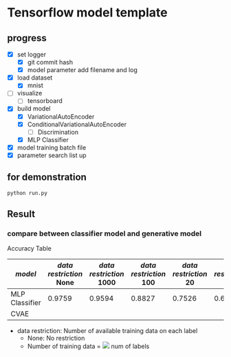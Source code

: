 # Tensorflow model template

## progress

- [x] set logger
  - [x] git commit hash
  - [x] model parameter add filename and log
- [x] load dataset
  - [x] mnist
- [ ] visualize
  - [ ] tensorboard
- [x] build model
  - [x] VariationalAutoEncoder
  - [x] ConditionalVariationalAutoEncoder
    - [ ] Discrimination
  - [x] MLP Classifier
- [x] model training batch file
- [x] parameter search list up

## for demonstration

    python run.py

## Result

### compare between classifier model and generative model

Accuracy Table

| _model_        | _data restriction_ <br>None | _data restriction_ <br>1000 | _data restriction_ <br>100 | _data restriction_ <br>20 | _data restriction_ <br>10 |
| -------------- | --------------------------- | --------------------------- | -------------------------- | ------------------------- | ------------------------- |
| MLP Classifier | 0.9759                      | 0.9594                      | 0.8827                     | 0.7526                    | 0.6613                    |
| CVAE           |                             |                             |                            |                           |                           |

- data restriction: Number of available training data on each label
  - None: No restriction
  - Number of training data = <img src="https://latex.codecogs.com/gif.latex?n \times" /> num of labels
